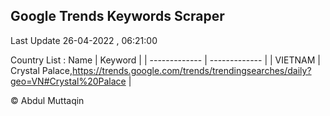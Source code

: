 

## Google Trends Keywords Scraper 
 
Last Update 26-04-2022 , 06:21:00

Country List :
 Name  | Keyword |
| ------------- | ------------- |
| VIETNAM | Crystal Palace,https://trends.google.com/trends/trendingsearches/daily?geo=VN#Crystal%20Palace |



© Abdul Muttaqin 
